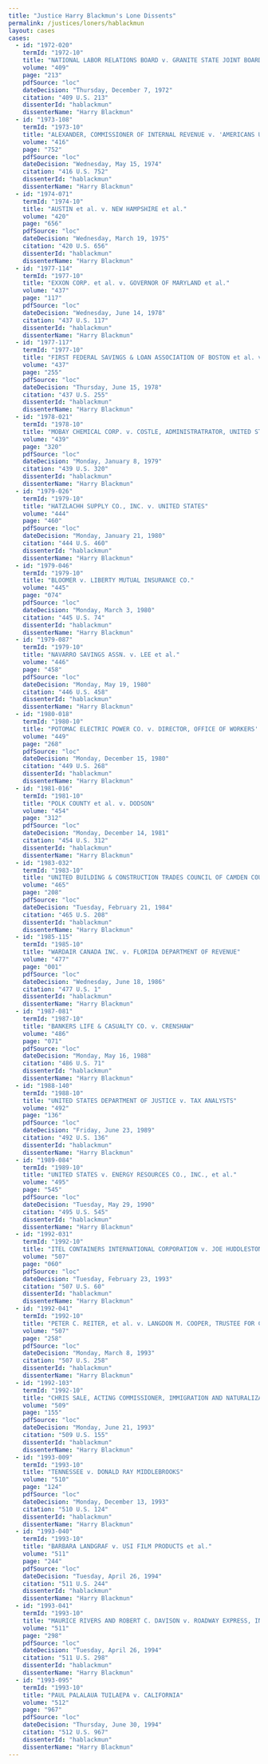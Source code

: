 ```yaml
---
title: "Justice Harry Blackmun's Lone Dissents"
permalink: /justices/loners/hablackmun
layout: cases
cases:
  - id: "1972-020"
    termId: "1972-10"
    title: "NATIONAL LABOR RELATIONS BOARD v. GRANITE STATE JOINT BOARD, TEXTILE WORKERS UNION OF AMERICA, LOCAL 1029, AFL-CIO"
    volume: "409"
    page: "213"
    pdfSource: "loc"
    dateDecision: "Thursday, December 7, 1972"
    citation: "409 U.S. 213"
    dissenterId: "hablackmun"
    dissenterName: "Harry Blackmun"
  - id: "1973-108"
    termId: "1973-10"
    title: "ALEXANDER, COMMISSIONER OF INTERNAL REVENUE v. 'AMERICANS UNITED' INC."
    volume: "416"
    page: "752"
    pdfSource: "loc"
    dateDecision: "Wednesday, May 15, 1974"
    citation: "416 U.S. 752"
    dissenterId: "hablackmun"
    dissenterName: "Harry Blackmun"
  - id: "1974-071"
    termId: "1974-10"
    title: "AUSTIN et al. v. NEW HAMPSHIRE et al."
    volume: "420"
    page: "656"
    pdfSource: "loc"
    dateDecision: "Wednesday, March 19, 1975"
    citation: "420 U.S. 656"
    dissenterId: "hablackmun"
    dissenterName: "Harry Blackmun"
  - id: "1977-114"
    termId: "1977-10"
    title: "EXXON CORP. et al. v. GOVERNOR OF MARYLAND et al."
    volume: "437"
    page: "117"
    pdfSource: "loc"
    dateDecision: "Wednesday, June 14, 1978"
    citation: "437 U.S. 117"
    dissenterId: "hablackmun"
    dissenterName: "Harry Blackmun"
  - id: "1977-117"
    termId: "1977-10"
    title: "FIRST FEDERAL SAVINGS & LOAN ASSOCIATION OF BOSTON et al. v. TAX COMMISSION OF MASSACHUSETTS et al."
    volume: "437"
    page: "255"
    pdfSource: "loc"
    dateDecision: "Thursday, June 15, 1978"
    citation: "437 U.S. 255"
    dissenterId: "hablackmun"
    dissenterName: "Harry Blackmun"
  - id: "1978-021"
    termId: "1978-10"
    title: "MOBAY CHEMICAL CORP. v. COSTLE, ADMINISTRATRATOR, UNITED STATES ENVIRONMENTAL PROTECTION AGENCY"
    volume: "439"
    page: "320"
    pdfSource: "loc"
    dateDecision: "Monday, January 8, 1979"
    citation: "439 U.S. 320"
    dissenterId: "hablackmun"
    dissenterName: "Harry Blackmun"
  - id: "1979-026"
    termId: "1979-10"
    title: "HATZLACHH SUPPLY CO., INC. v. UNITED STATES"
    volume: "444"
    page: "460"
    pdfSource: "loc"
    dateDecision: "Monday, January 21, 1980"
    citation: "444 U.S. 460"
    dissenterId: "hablackmun"
    dissenterName: "Harry Blackmun"
  - id: "1979-046"
    termId: "1979-10"
    title: "BLOOMER v. LIBERTY MUTUAL INSURANCE CO."
    volume: "445"
    page: "074"
    pdfSource: "loc"
    dateDecision: "Monday, March 3, 1980"
    citation: "445 U.S. 74"
    dissenterId: "hablackmun"
    dissenterName: "Harry Blackmun"
  - id: "1979-087"
    termId: "1979-10"
    title: "NAVARRO SAVINGS ASSN. v. LEE et al."
    volume: "446"
    page: "458"
    pdfSource: "loc"
    dateDecision: "Monday, May 19, 1980"
    citation: "446 U.S. 458"
    dissenterId: "hablackmun"
    dissenterName: "Harry Blackmun"
  - id: "1980-018"
    termId: "1980-10"
    title: "POTOMAC ELECTRIC POWER CO. v. DIRECTOR, OFFICE OF WORKERS' COMPENSATION PROGRAMS, U.S. DEPARTMENT OF LABOR, et al."
    volume: "449"
    page: "268"
    pdfSource: "loc"
    dateDecision: "Monday, December 15, 1980"
    citation: "449 U.S. 268"
    dissenterId: "hablackmun"
    dissenterName: "Harry Blackmun"
  - id: "1981-016"
    termId: "1981-10"
    title: "POLK COUNTY et al. v. DODSON"
    volume: "454"
    page: "312"
    pdfSource: "loc"
    dateDecision: "Monday, December 14, 1981"
    citation: "454 U.S. 312"
    dissenterId: "hablackmun"
    dissenterName: "Harry Blackmun"
  - id: "1983-032"
    termId: "1983-10"
    title: "UNITED BUILDING & CONSTRUCTION TRADES COUNCIL OF CAMDEN COUNTY AND VICINITY v. MAYOR AND COUNCIL OF THE CITY OF CAMDEN et al."
    volume: "465"
    page: "208"
    pdfSource: "loc"
    dateDecision: "Tuesday, February 21, 1984"
    citation: "465 U.S. 208"
    dissenterId: "hablackmun"
    dissenterName: "Harry Blackmun"
  - id: "1985-115"
    termId: "1985-10"
    title: "WARDAIR CANADA INC. v. FLORIDA DEPARTMENT OF REVENUE"
    volume: "477"
    page: "001"
    pdfSource: "loc"
    dateDecision: "Wednesday, June 18, 1986"
    citation: "477 U.S. 1"
    dissenterId: "hablackmun"
    dissenterName: "Harry Blackmun"
  - id: "1987-081"
    termId: "1987-10"
    title: "BANKERS LIFE & CASUALTY CO. v. CRENSHAW"
    volume: "486"
    page: "071"
    pdfSource: "loc"
    dateDecision: "Monday, May 16, 1988"
    citation: "486 U.S. 71"
    dissenterId: "hablackmun"
    dissenterName: "Harry Blackmun"
  - id: "1988-140"
    termId: "1988-10"
    title: "UNITED STATES DEPARTMENT OF JUSTICE v. TAX ANALYSTS"
    volume: "492"
    page: "136"
    pdfSource: "loc"
    dateDecision: "Friday, June 23, 1989"
    citation: "492 U.S. 136"
    dissenterId: "hablackmun"
    dissenterName: "Harry Blackmun"
  - id: "1989-084"
    termId: "1989-10"
    title: "UNITED STATES v. ENERGY RESOURCES CO., INC., et al."
    volume: "495"
    page: "545"
    pdfSource: "loc"
    dateDecision: "Tuesday, May 29, 1990"
    citation: "495 U.S. 545"
    dissenterId: "hablackmun"
    dissenterName: "Harry Blackmun"
  - id: "1992-031"
    termId: "1992-10"
    title: "ITEL CONTAINERS INTERNATIONAL CORPORATION v. JOE HUDDLESTON, COMMISSIONER OF REVENUE OF TENNESSEE"
    volume: "507"
    page: "060"
    pdfSource: "loc"
    dateDecision: "Tuesday, February 23, 1993"
    citation: "507 U.S. 60"
    dissenterId: "hablackmun"
    dissenterName: "Harry Blackmun"
  - id: "1992-041"
    termId: "1992-10"
    title: "PETER C. REITER, et al. v. LANGDON M. COOPER, TRUSTEE FOR CAROLINA MOTOR EXPRESS, INC., et al."
    volume: "507"
    page: "258"
    pdfSource: "loc"
    dateDecision: "Monday, March 8, 1993"
    citation: "507 U.S. 258"
    dissenterId: "hablackmun"
    dissenterName: "Harry Blackmun"
  - id: "1992-103"
    termId: "1992-10"
    title: "CHRIS SALE, ACTING COMMISSIONER, IMMIGRATION AND NATURALIZATION SERVICE, et al. v. HAITIAN CENTERS COUNCIL, INC., et al."
    volume: "509"
    page: "155"
    pdfSource: "loc"
    dateDecision: "Monday, June 21, 1993"
    citation: "509 U.S. 155"
    dissenterId: "hablackmun"
    dissenterName: "Harry Blackmun"
  - id: "1993-009"
    termId: "1993-10"
    title: "TENNESSEE v. DONALD RAY MIDDLEBROOKS"
    volume: "510"
    page: "124"
    pdfSource: "loc"
    dateDecision: "Monday, December 13, 1993"
    citation: "510 U.S. 124"
    dissenterId: "hablackmun"
    dissenterName: "Harry Blackmun"
  - id: "1993-040"
    termId: "1993-10"
    title: "BARBARA LANDGRAF v. USI FILM PRODUCTS et al."
    volume: "511"
    page: "244"
    pdfSource: "loc"
    dateDecision: "Tuesday, April 26, 1994"
    citation: "511 U.S. 244"
    dissenterId: "hablackmun"
    dissenterName: "Harry Blackmun"
  - id: "1993-041"
    termId: "1993-10"
    title: "MAURICE RIVERS AND ROBERT C. DAVISON v. ROADWAY EXPRESS, INC."
    volume: "511"
    page: "298"
    pdfSource: "loc"
    dateDecision: "Tuesday, April 26, 1994"
    citation: "511 U.S. 298"
    dissenterId: "hablackmun"
    dissenterName: "Harry Blackmun"
  - id: "1993-095"
    termId: "1993-10"
    title: "PAUL PALALAUA TUILAEPA v. CALIFORNIA"
    volume: "512"
    page: "967"
    pdfSource: "loc"
    dateDecision: "Thursday, June 30, 1994"
    citation: "512 U.S. 967"
    dissenterId: "hablackmun"
    dissenterName: "Harry Blackmun"
---
```

